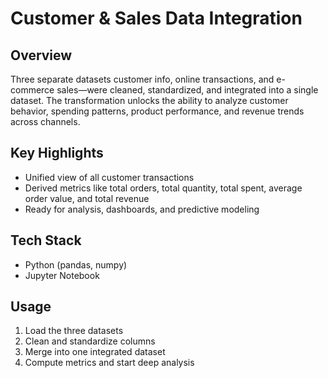 # Customer & Sales Data Integration

## Overview
Three separate datasets customer info, online transactions, and e-commerce sales—were cleaned, standardized, and integrated into a single dataset. The transformation unlocks the ability to analyze customer behavior, spending patterns, product performance, and revenue trends across channels.

## Key Highlights
- Unified view of all customer transactions
- Derived metrics like total orders, total quantity, total spent, average order value, and total revenue
- Ready for analysis, dashboards, and predictive modeling

## Tech Stack
- Python (pandas, numpy)
- Jupyter Notebook

## Usage
1. Load the three datasets
2. Clean and standardize columns
3. Merge into one integrated dataset
4. Compute metrics and start deep analysis
